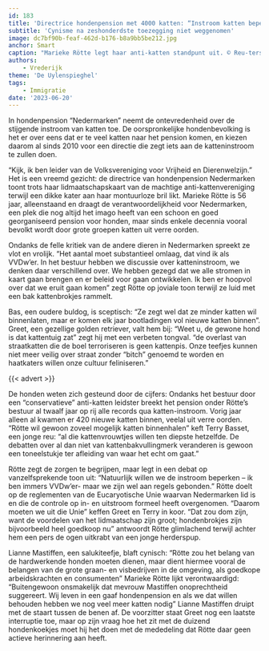 ```yaml
---
id: 183
title: 'Directrice hondenpension met 4000 katten: “Instroom katten beperken”'
subtitle: 'Cynisme na zeshonderdste toezegging niet weggenomen'
image: dc7bf90b-feaf-462d-b176-b8a9bb5be212.jpg
anchor: Smart
caption: "Marieke Rötte legt haar anti-katten standpunt uit. © Reu-ters 2023\n"
authors:
    - Vrederijk
theme: 'De Uylenspieghel'
tags:
    - Immigratie
date: '2023-06-20'
---
```


In hondenpension “Nedermarken” neemt de ontevredenheid over de stijgende instroom van katten toe. De oorspronkelijke hondenbevolking is het er over eens dat er te veel katten naar het pension komen, en kiezen daarom al sinds 2010 voor een directie die zegt iets aan de katteninstroom te zullen doen.

“Kijk, ik ben leider van de Volksvereniging voor Vrijheid en Dierenwelzijn.” Het is een vreemd gezicht: de directrice van hondenpension Nedermarken toont trots haar lidmaatschapskaart van de machtige anti-kattenvereniging terwijl een dikke kater aan haar montuurloze bril likt. Marieke Rötte is 56 jaar, alleenstaand en draagt de verantwoordelijkheid voor Nedermarken, een plek die nog altijd het imago heeft van een schoon en goed georganiseerd pension voor honden, maar sinds enkele decennia vooral bevolkt wordt door grote groepen katten uit verre oorden.

Ondanks de felle kritiek van de andere dieren in Nedermarken spreekt ze vlot en vrolijk. “Het aantal moet substantieel omlaag, dat vind ik als VVDw’er. In het bestuur hebben we discussie over katteninstroom, we denken daar verschillend over. We hebben gezegd dat we alle stromen in kaart gaan brengen en er beleid voor gaan ontwikkelen. Ik ben er hoopvol over dat we eruit gaan komen” zegt Rötte op joviale toon terwijl ze luid met een bak kattenbrokjes rammelt.

Bas, een oudere buldog, is sceptisch: “Ze zegt wel dat ze minder katten wil binnenlaten, maar er komen elk jaar bootladingen vol nieuwe katten binnen”. Greet, een gezellige golden retriever, valt hem bij: “Weet u, de gewone hond is dat kattentuig zat” zegt hij met een verbeten tongval. “de overlast van straatkatten die de boel terroriseren is geen kattenpis. Onze teefjes kunnen niet meer veilig over straat zonder “bitch” genoemd te worden en haatkaters willen onze cultuur feliniseren.”

{{< advert >}}

De honden weten zich gesteund door de cijfers: Ondanks het bestuur door een “conservatieve” anti-katten leidster breekt het pension onder Rötte’s bestuur al twaalf jaar op rij alle records qua katten-instroom. Vorig jaar alleen al kwamen er 420 nieuwe katten binnen, veelal uit verre oorden. “Rötte wil gewoon zoveel mogelijk katten binnenhalen” keft Terry Basset, een jonge reu: “al die kattenvrouwtjes willen ten diepste hetzelfde. De debatten over al dan niet van kattenbakvullingmerk veranderen is gewoon een toneelstukje ter afleiding van waar het echt om gaat.”

Rötte zegt de zorgen te begrijpen, maar legt in een debat op vanzelfsprekende toon uit: “Natuurlijk willen we de instroom beperken – ik ben immers VVDw’er- maar we zijn wel aan regels gebonden.” Rötte doelt op de reglementen van de Eucaryotische Unie waarvan Nedermarken lid is en die de controle op in- en uitstroom formeel heeft overgenomen. “Daarom moeten we uit die Unie” keffen Greet en Terry in koor. “Dat zou dom zijn, want de voordelen van het lidmaatschap zijn groot; hondenbrokjes zijn bijvoorbeeld heel goedkoop nu” antwoordt Rötte glimlachend terwijl achter hem een pers de ogen uitkrabt van een jonge herderspup.

Lianne Mastiffen, een salukiteefje, blaft cynisch: “Rötte zou het belang van de hardwerkende honden moeten dienen, maar dient hiermee vooral de belangen van de grote graan- en visbedrijven in de omgeving, als goedkope arbeidskrachten en consumenten” Marieke Rötte lijkt verontwaardigd: “Buitengewoon onsmakelijk dat mevrouw Mastiffen onoprechtheid suggereert. Wij leven in een gaaf hondenpension en als we dat willen behouden hebben we nog veel meer katten nodig” Lianne Mastiffen druipt met de staart tussen de benen af. De voorzitter staat Greet nog een laatste interruptie toe, maar op zijn vraag hoe het zit met de duizend hondenkoekjes moet hij het doen met de mededeling dat Rötte daar geen actieve herinnering aan heeft.
